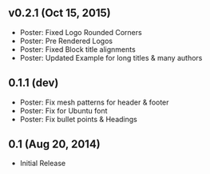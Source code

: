 v0.2.1 (Oct 15, 2015)
----------
* Poster: Fixed Logo Rounded Corners
* Poster: Pre Rendered Logos
* Poster: Fixed Block title alignments
* Poster: Updated Example for long titles & many authors

0.1.1 (dev)
----------
* Poster: Fix mesh patterns for header & footer
* Poster: Fix for Ubuntu font
* Poster: Fix bullet points & Headings

0.1 (Aug 20, 2014)
----------
* Initial Release
